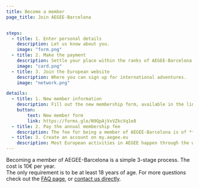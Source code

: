 ```yaml
---
title: Become a member
page_title: Join AEGEE-Barcelona


steps:
  - title: 1. Enter personal details
    description: Let us know about you.
    image: "form.png"
  - title: 2. Make the payment
    description: Settle your place within the ranks of AEGEE-Barcelona.
    image: "card.png"
  - title: 3. Join the European website
    description: Where you can sign up for international adventures.
    image: "network.png"

details:
  - title: 1. New member information
    description: Fill out the new membership form, available in the link below.<br/>We just want to know a bit about you and your motivation for joining :)
    button:
        text: New member form
        link: https://forms.gle/N9QpAjVxVZkcVq1e8
  - title: 2. Pay the annual membership fee
    description: The fee for being a member of AEGEE-Barcelona is of **10€** per year (starting on the day of the first payment).<br/>This needs to be paid by bank transfer to the AEGEE-Barcelona account (Caixa d'Enginyers, **ES06 3025 0005 8114 3328 4523**). The message of the transfer needs to be _"New member" + name and surname of the new member_ (for example, "New member Amanda López Hernández", even if another person does the transfer in your name).<br/>Once we correctly receive the payment, you will officially be a member of AEGEE-Barcelona, and you will receive a welcome e-mail.
  - title: 3. Create an account on my.aegee.eu
    description: Most European activities in AEGEE happen through the website [my.aegee.eu](https://my.aegee.eu/). If you intend to attend to European events, you will need to create an account.<br/>Once you sign up, ask to join the _body_ of AEGEE-Barcelona; if you are a member (have completed steps 1 and 2), we will accept you, so you will be able to apply to European events as a member of AEGEE-Barcelona.
---
```


Becoming a member of AEGEE-Barcelona is a simple 3-stage process. The cost is 10€ per year.
<br/>
The only requirement is to be at least 18 years of age. For more questions check out the [FAQ page](/faq), or [contact us directly](/contact).
